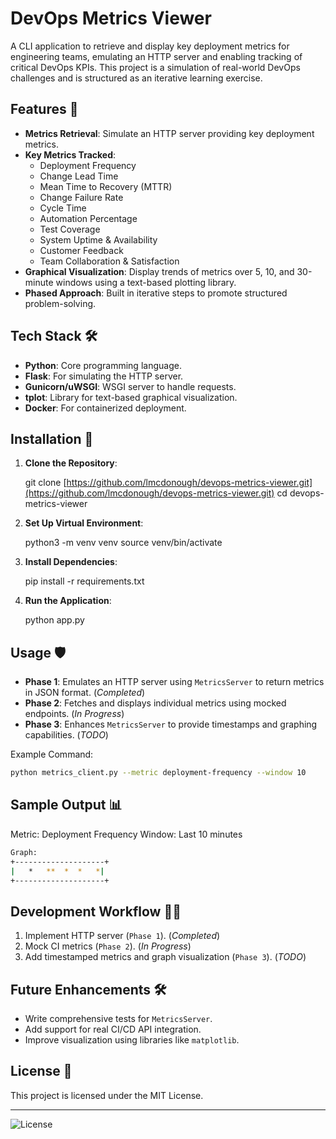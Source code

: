 
# DevOps Metrics Viewer

A CLI application to retrieve and display key deployment metrics for engineering teams, emulating an HTTP server and enabling tracking of critical DevOps KPIs. This project is a simulation of real-world DevOps challenges and is structured as an iterative learning exercise.

## Features 🚀

- **Metrics Retrieval**: Simulate an HTTP server providing key deployment metrics.
- **Key Metrics Tracked**:
  - Deployment Frequency
  - Change Lead Time
  - Mean Time to Recovery (MTTR)
  - Change Failure Rate
  - Cycle Time
  - Automation Percentage
  - Test Coverage
  - System Uptime & Availability
  - Customer Feedback
  - Team Collaboration & Satisfaction
- **Graphical Visualization**: Display trends of metrics over 5, 10, and 30-minute windows using a text-based plotting library.
- **Phased Approach**: Built in iterative steps to promote structured problem-solving.

## Tech Stack 🛠️

- **Python**: Core programming language.
- **Flask**: For simulating the HTTP server.
- **Gunicorn/uWSGI**: WSGI server to handle requests.
- **tplot**: Library for text-based graphical visualization.
- **Docker**: For containerized deployment.

## Installation 🐍

1. **Clone the Repository**:

   git clone [https://github.com/lmcdonough/devops-metrics-viewer.git](https://github.com/lmcdonough/devops-metrics-viewer.git)
   cd devops-metrics-viewer

2. **Set Up Virtual Environment**:

   python3 -m venv venv
   source venv/bin/activate

3. **Install Dependencies**:

   pip install -r requirements.txt

4. **Run the Application**:

   python app.py

## Usage 🛡️

- **Phase 1**: Emulates an HTTP server using `MetricsServer` to return metrics in JSON format. (*Completed*)
- **Phase 2**: Fetches and displays individual metrics using mocked endpoints. (*In Progress*)
- **Phase 3**: Enhances `MetricsServer` to provide timestamps and graphing capabilities. (*TODO*)

Example Command:
```bash
python metrics_client.py --metric deployment-frequency --window 10
```

## Sample Output 📊

Metric: Deployment Frequency
Window: Last 10 minutes

```bash
Graph:
+--------------------+
|   *   **  *  *   *|
+--------------------+
```

## Development Workflow 🧑‍💻

1. Implement HTTP server (`Phase 1`). (_Completed_)
2. Mock CI metrics (`Phase 2`). (*In Progress*)
3. Add timestamped metrics and graph visualization (`Phase 3`). (*TODO*)

## Future Enhancements 🛠️

- Write comprehensive tests for `MetricsServer`.
- Add support for real CI/CD API integration.
- Improve visualization using libraries like `matplotlib`.

## License 📜

This project is licensed under the MIT License.

---

![License](https://img.shields.io/badge/license-MIT-blue)
